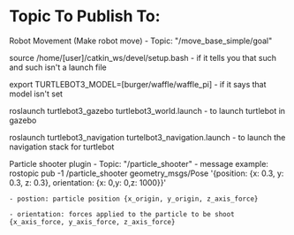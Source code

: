 # Topic To Publish To:
Robot Movement (Make robot move) - Topic: "/move_base_simple/goal"

source /home/[user]/catkin_ws/devel/setup.bash
	- if it tells you that such and such isn't a launch file

export TURTLEBOT3_MODEL=[burger/waffle/waffle_pi]
	- if it says that model isn't set

roslaunch turtlebot3_gazebo turtlebot3_world.launch
	- to launch turtlebot in gazebo

roslaunch turtlebot3_navigation turtelbot3_navigation.launch
	- to launch the navigation stack for turtlebot
	
Particle shooter plugin - Topic: "/particle_shooter"
	- message example: rostopic pub -1 /particle_shooter geometry_msgs/Pose '{position:  {x: 0.3, y: 0.3, z: 0.3}, 				   orientation: {x: 0,y: 0,z: 1000}}'
	
	- postion: particle position {x_origin, y_origin, z_axis_force}
	
	- orientation: forces applied to the particle to be shoot {x_axis_force, y_axis_force, z_axis_force}
